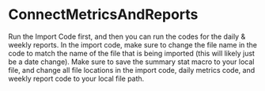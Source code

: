 # ConnectMetricsAndReports

Run the Import Code first, and then you can run the codes for the daily & weekly reports. In the import code, make sure to change the file name in the code to match the name of the file that is being imported (this will likely just be a date change). Make sure to save the summary stat macro to your local file, and change all file locations in the import code, daily metrics code, and weekly report code to your local file path. 
